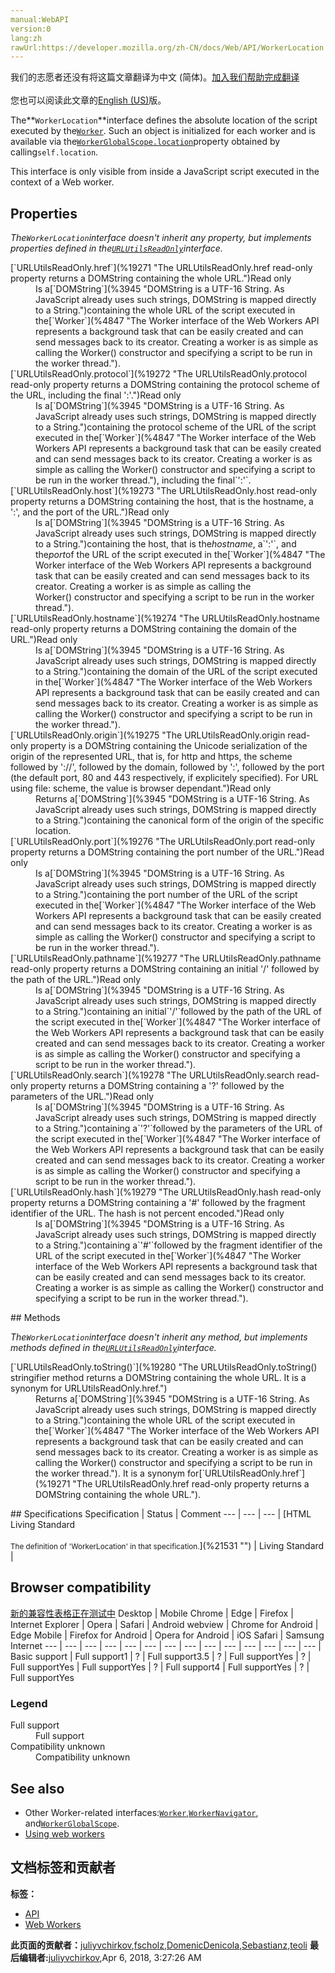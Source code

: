 ```yaml
---
manual:WebAPI
version:0
lang:zh
rawUrl:https://developer.mozilla.org/zh-CN/docs/Web/API/WorkerLocation
---
```




<bdi>我们的志愿者还没有将这篇文章翻译为<bdi>中文 (简体)</bdi>。[加入我们帮助完成翻译](%21519 "")<br></br>您也可以阅读此文章的[English (US)](%19270 "")版。</bdi>






The**`WorkerLocation`**interface defines the absolute location of the script executed by the[`Worker`](%4847 "The Worker interface of the Web Workers API represents a background task that can be easily created and can send messages back to its creator. Creating a worker is as simple as calling the Worker() constructor and specifying a script to be run in the worker thread."). Such an object is initialized for each worker and is available via the[`WorkerGlobalScope.location`](%21522 "The location read-only property of the WorkerGlobalScope interface returns the WorkerLocation associated with the worker. It is a specific location object, mostly a subset of the Location for browsing scopes, but adapted to workers.")property obtained by calling`self.location`.



This interface is only visible from inside a JavaScript script executed in the context of a Web worker.


## Properties<a name="Properties"></a>


<em>The`WorkerLocation`interface doesn&#39;t inherit any property, but implements properties defined in the[`URLUtilsReadOnly`](%19268 "The URLUtilsReadOnly interface defines utility methods to work with URLs. It defines only non-modifying methods intended to be used on data that cannot be changed.")interface.</em>

<dl><dt id=''>[`URLUtilsReadOnly.href`](%19271 "The URLUtilsReadOnly.href read-only property returns a DOMString containing the whole URL.")Read only</dt><dd>Is a[`DOMString`](%3945 "DOMString is a UTF-16 String. As JavaScript already uses such strings, DOMString is mapped directly to a String.")containing the whole URL of the script executed in the[`Worker`](%4847 "The Worker interface of the Web Workers API represents a background task that can be easily created and can send messages back to its creator. Creating a worker is as simple as calling the Worker() constructor and specifying a script to be run in the worker thread.").</dd><dt id=''>[`URLUtilsReadOnly.protocol`](%19272 "The URLUtilsReadOnly.protocol read-only property returns a DOMString containing the protocol scheme of the URL, including the final ':'.")Read only</dt><dd>Is a[`DOMString`](%3945 "DOMString is a UTF-16 String. As JavaScript already uses such strings, DOMString is mapped directly to a String.")containing the protocol scheme of the URL of the script executed in the[`Worker`](%4847 "The Worker interface of the Web Workers API represents a background task that can be easily created and can send messages back to its creator. Creating a worker is as simple as calling the Worker() constructor and specifying a script to be run in the worker thread."), including the final`':'`.</dd><dt id=''>[`URLUtilsReadOnly.host`](%19273 "The URLUtilsReadOnly.host read-only property returns a DOMString containing the host, that is the hostname, a ':', and the port of the URL.")Read only</dt><dd>Is a[`DOMString`](%3945 "DOMString is a UTF-16 String. As JavaScript already uses such strings, DOMString is mapped directly to a String.")containing the host, that is the<em>hostname</em>, a`':'`, and the<em>port</em>of the URL of the script executed in the[`Worker`](%4847 "The Worker interface of the Web Workers API represents a background task that can be easily created and can send messages back to its creator. Creating a worker is as simple as calling the Worker() constructor and specifying a script to be run in the worker thread.").</dd><dt id=''>[`URLUtilsReadOnly.hostname`](%19274 "The URLUtilsReadOnly.hostname read-only property returns a DOMString containing the domain of the URL.")Read only</dt><dd>Is a[`DOMString`](%3945 "DOMString is a UTF-16 String. As JavaScript already uses such strings, DOMString is mapped directly to a String.")containing the domain of the URL of the script executed in the[`Worker`](%4847 "The Worker interface of the Web Workers API represents a background task that can be easily created and can send messages back to its creator. Creating a worker is as simple as calling the Worker() constructor and specifying a script to be run in the worker thread.").</dd><dt id=''>[`URLUtilsReadOnly.origin`](%19275 "The URLUtilsReadOnly.origin read-only property is a DOMString containing the Unicode serialization of the origin of the represented URL, that is, for http and https, the scheme followed by '://', followed by the domain, followed by ':', followed by the port (the default port, 80 and 443 respectively, if explicitely specified). For URL using file: scheme, the value is browser dependant.")Read only</dt><dd>Returns a[`DOMString`](%3945 "DOMString is a UTF-16 String. As JavaScript already uses such strings, DOMString is mapped directly to a String.")containing the canonical form of the origin of the specific location.</dd><dt id=''>[`URLUtilsReadOnly.port`](%19276 "The URLUtilsReadOnly.port read-only property returns a DOMString containing the port number of the URL.")Read only</dt><dd>Is a[`DOMString`](%3945 "DOMString is a UTF-16 String. As JavaScript already uses such strings, DOMString is mapped directly to a String.")containing the port number of the URL of the script executed in the[`Worker`](%4847 "The Worker interface of the Web Workers API represents a background task that can be easily created and can send messages back to its creator. Creating a worker is as simple as calling the Worker() constructor and specifying a script to be run in the worker thread.").</dd><dt id=''>[`URLUtilsReadOnly.pathname`](%19277 "The URLUtilsReadOnly.pathname read-only property returns a DOMString containing an initial '/' followed by the path of the URL.")Read only</dt><dd>Is a[`DOMString`](%3945 "DOMString is a UTF-16 String. As JavaScript already uses such strings, DOMString is mapped directly to a String.")containing an initial`'/'`followed by the path of the URL of the script executed in the[`Worker`](%4847 "The Worker interface of the Web Workers API represents a background task that can be easily created and can send messages back to its creator. Creating a worker is as simple as calling the Worker() constructor and specifying a script to be run in the worker thread.").</dd><dt id=''>[`URLUtilsReadOnly.search`](%19278 "The URLUtilsReadOnly.search read-only property returns a DOMString containing a '?' followed by the parameters of the URL.")Read only</dt><dd>Is a[`DOMString`](%3945 "DOMString is a UTF-16 String. As JavaScript already uses such strings, DOMString is mapped directly to a String.")containing a`'?'`followed by the parameters of the URL of the script executed in the[`Worker`](%4847 "The Worker interface of the Web Workers API represents a background task that can be easily created and can send messages back to its creator. Creating a worker is as simple as calling the Worker() constructor and specifying a script to be run in the worker thread.").</dd><dt id=''>[`URLUtilsReadOnly.hash`](%19279 "The URLUtilsReadOnly.hash read-only property returns a DOMString containing a '#' followed by the fragment identifier of the URL. The hash is not percent encoded.")Read only</dt><dd>Is a[`DOMString`](%3945 "DOMString is a UTF-16 String. As JavaScript already uses such strings, DOMString is mapped directly to a String.")containing a`'#'`followed by the fragment identifier of the URL of the script executed in the[`Worker`](%4847 "The Worker interface of the Web Workers API represents a background task that can be easily created and can send messages back to its creator. Creating a worker is as simple as calling the Worker() constructor and specifying a script to be run in the worker thread.").</dd></dl>
## Methods<a name="Methods"></a>


<em>The`WorkerLocation`interface doesn&#39;t inherit any method, but implements methods defined in the[`URLUtilsReadOnly`](%19268 "The URLUtilsReadOnly interface defines utility methods to work with URLs. It defines only non-modifying methods intended to be used on data that cannot be changed.")interface.</em>

<dl><dt id=''>[`URLUtilsReadOnly.toString()`](%19280 "The URLUtilsReadOnly.toString() stringifier method returns a DOMString containing the whole URL. It is a synonym for URLUtilsReadOnly.href.")</dt><dd>Returns a[`DOMString`](%3945 "DOMString is a UTF-16 String. As JavaScript already uses such strings, DOMString is mapped directly to a String.")containing the whole URL of the script executed in the[`Worker`](%4847 "The Worker interface of the Web Workers API represents a background task that can be easily created and can send messages back to its creator. Creating a worker is as simple as calling the Worker() constructor and specifying a script to be run in the worker thread."). It is a synonym for[`URLUtilsReadOnly.href`](%19271 "The URLUtilsReadOnly.href read-only property returns a DOMString containing the whole URL.").</dd></dl>
## Specifications<a name="Specifications"></a>
Specification | Status | Comment 
 ---  |  ---  |  ---  | 
[HTML Living Standard<br></br><small>The definition of &#39;WorkerLocation&#39; in that specification.</small>](%21531 "") | Living Standard |  


## Browser compatibility<a name="Browser_compatibility"></a>
[新的兼容性表格正在测试中<i></i>](%3360 "")
<abbr>Desktop<i></i></abbr> | <abbr>Mobile<i></i></abbr> 
<abbr>Chrome<i></i></abbr> | <abbr>Edge<i></i></abbr> | <abbr>Firefox<i></i></abbr> | <abbr>Internet Explorer<i></i></abbr> | <abbr>Opera<i></i></abbr> | <abbr>Safari<i></i></abbr> | <abbr>Android webview<i></i></abbr> | <abbr>Chrome for Android<i></i></abbr> | <abbr>Edge Mobile<i></i></abbr> | <abbr>Firefox for Android<i></i></abbr> | <abbr>Opera for Android<i></i></abbr> | <abbr>iOS Safari<i></i></abbr> | <abbr>Samsung Internet<i></i></abbr> 
 ---  |  ---  |  ---  |  ---  |  ---  |  ---  |  ---  |  ---  |  ---  |  ---  |  ---  |  ---  |  ---  |  ---  | 
Basic support | <abbr>Full support</abbr>1 | <abbr>?</abbr> | <abbr>Full support</abbr>3.5 | <abbr>?</abbr> | <abbr>Full support</abbr>Yes | <abbr>?</abbr> | <abbr>Full support</abbr>Yes | <abbr>Full support</abbr>Yes | <abbr>?</abbr> | <abbr>Full support</abbr>4 | <abbr>Full support</abbr>Yes | <abbr>?</abbr> | <abbr>Full support</abbr>Yes 


### Legend<a name="Legend"></a>
<dl><dt id=''><abbr>Full support</abbr></dt><dd>Full support</dd><dt id=''><abbr>Compatibility unknown</abbr></dt><dd>Compatibility unknown</dd></dl>

## See also<a name="See_also"></a>

* Other Worker-related interfaces:[`Worker`](%4847 "The Worker interface of the Web Workers API represents a background task that can be easily created and can send messages back to its creator. Creating a worker is as simple as calling the Worker() constructor and specifying a script to be run in the worker thread."),[`WorkerNavigator`](%15543 "The WorkerNavigator interface represents a subset of the Navigator interface allowed to be accessed from a Worker. Such an object is initialized for each worker and is available via the WorkerGlobalScope.navigator property obtained by calling window.self.navigator."), and[`WorkerGlobalScope`](%4856 "The WorkerGlobalScope interface of the Web Workers API is an interface representing the scope of any worker. Workers have no browsing context; this scope contains the information usually conveyed by Window objects — in this case event handlers, the console or the associated WorkerNavigator object. Each WorkerGlobalScope has its own event loop.").
* [Using web workers](%4706 "")



## 文档标签和贡献者
**标签：**
* [API](%50 "")
* [Web Workers](%3395 "")

**此页面的贡献者：**[juliyvchirkov](%21539 ""),[fscholz](%60 ""),[DomenicDenicola](%6690 ""),[Sebastianz](%4468 ""),[teoli](%160 "")
**最后编辑者:**[juliyvchirkov](%21539 ""),<time>Apr 6, 2018, 3:27:26 AM</time>


